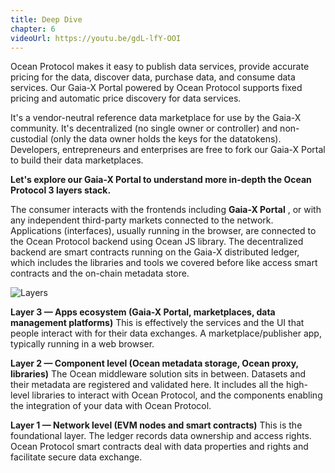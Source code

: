 ```yaml
---
title: Deep Dive
chapter: 6
videoUrl: https://youtu.be/gdL-lfY-OOI
---
```


Ocean Protocol makes it easy to publish data services, provide accurate pricing for the data, discover data, purchase data, and consume data services. Our Gaia-X Portal powered by Ocean Protocol supports fixed pricing and automatic price discovery for data services.

It&#39;s a vendor-neutral reference data marketplace for use by the Gaia-X community. It&#39;s decentralized (no single owner or controller) and non-custodial (only the data owner holds the keys for the datatokens). Developers, entrepreneurs and enterprises are free to fork our Gaia-X Portal to build their data marketplaces.

**Let&#39;s explore our Gaia-X Portal to understand more in-depth the Ocean Protocol 3 layers stack.**

The consumer interacts with the frontends including **Gaia-X Portal** , or with any independent third-party markets connected to the network. Applications (interfaces), usually running in the browser, are connected to the Ocean Protocol backend using Ocean JS library. The decentralized backend are smart contracts running on the Gaia-X distributed ledger, which includes the libraries and tools we covered before like access smart contracts and the on-chain metadata store.

![Layers](https://raw.githubusercontent.com/deltaDAO/files/main/layerColored.png)

**Layer 3 — Apps ecosystem (Gaia-X Portal, marketplaces, data management platforms)** This is effectively the services and the UI that people interact with for their data exchanges. A marketplace/publisher app, typically running in a web browser.

**Layer 2 — Component level (Ocean metadata storage, Ocean proxy, libraries)** The Ocean middleware solution sits in between. Datasets and their metadata are registered and validated here. It includes all the high-level libraries to interact with Ocean Protocol, and the components enabling the integration of your data with Ocean Protocol.

**Layer 1 — Network level (EVM nodes and smart contracts)** This is the foundational layer. The ledger records data ownership and access rights. Ocean Protocol smart contracts deal with data properties and rights and facilitate secure data exchange.
